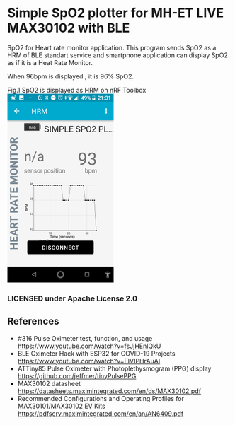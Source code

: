 
# Simple SpO2 plotter for MH-ET LIVE MAX30102 with BLE
 SpO2 for Heart rate monitor application.
 This program sends SpO2 as a HRM of BLE standart service and 
 smartphone application can display SpO2 as if it is a Heat Rate Monitor.

 When 96bpm is displayed , it is 96% SpO2.
 
Fig.1 SpO2 is displayed as HRM on nRF Toolbox
![Fig.1 SpO2 as HRM](BLE-SpO2.png)

### LICENSED under Apache License 2.0

## References
- #316 Pulse Oximeter test, function, and usage
  https://www.youtube.com/watch?v=fsJjHEnlQkU
- BLE Oximeter Hack with ESP32 for COVID-19 Projects
  https://www.youtube.com/watch?v=FIVIPHrAuAI
- ATTiny85 Pulse Oximeter with Photoplethysmogram (PPG) display
  https://github.com/jeffmer/tinyPulsePPG
- MAX30102 datasheet
  https://datasheets.maximintegrated.com/en/ds/MAX30102.pdf
- Recommended Configurations and Operating Profiles
  for MAX30101/MAX30102 EV Kits
  https://pdfserv.maximintegrated.com/en/an/AN6409.pdf
